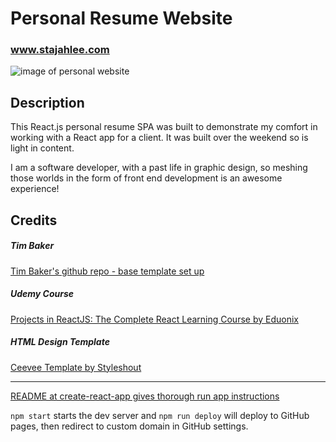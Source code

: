 # Personal Resume Website

### www.stajahlee.com

![image of personal website](https://i.imgur.com/jE5zrHi.jpg)

## Description
This React.js personal resume SPA was built to demonstrate my comfort in working with a React app for a client. It was built over the weekend so is light in content.

I am a software developer, with a past life in graphic design, so meshing those worlds in the form of front end development is an awesome experience!

## Credits
##### Tim Baker
<a href="https://github.com/tbakerx/react-resume-template">Tim Baker's github repo - base template set up</a>

##### Udemy Course
<a href="https://www.udemy.com/projects-in-reactjs-the-complete-react-learning-course/learn/v4/overview">Projects in ReactJS: The Complete React Learning Course by Eduonix</a>

##### HTML Design Template
<a href="https://www.styleshout.com/free-templates/ceevee/">Ceevee Template by Styleshout</a>

<hr />
<a href="https://github.com/facebook/create-react-app/blob/master/README.md"> README at create-react-app gives thorough run app instructions</a>

`npm start` starts the dev server and `npm run deploy` will deploy to GitHub pages, then redirect to custom domain in GitHub settings.

